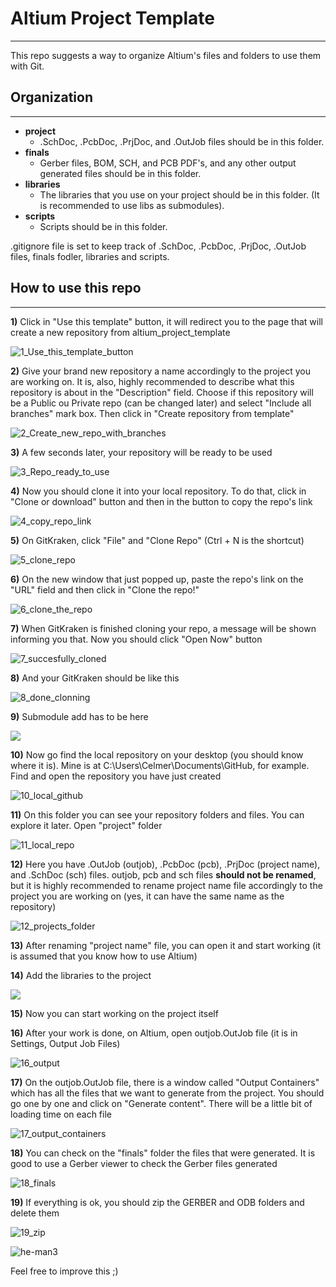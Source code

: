 # Altium Project Template

---

This repo suggests a way to organize Altium's files and folders to use them with Git.

## Organization

---

- **project**
    - .SchDoc, .PcbDoc, .PrjDoc, and .OutJob files should be in this folder.
- **finals**
    - Gerber files, BOM, SCH, and PCB PDF's, and any other output generated files should be in this folder.
- **libraries**
    - The libraries that you use on your project should be in this folder. (It is recommended to use libs as submodules).
- **scripts**
    - Scripts should be in this folder.

.gitignore file is set to keep track of .SchDoc, .PcbDoc, .PrjDoc, .OutJob files, finals fodler, libraries and scripts.


## How to use this repo

---

**1)** Click in "Use this template" button, it will redirect you to the page that will create a new repository from altium_project_template

![1_Use_this_template_button](images/1_Use_this_template_button.jpg)

**2)** Give your brand new repository a name accordingly to the project you are working on. It is, also, highly recommended to describe what this repository is about in the "Description" field. Choose if this repository will be a Public ou Private repo (can be changed later) and select "Include all branches" mark box. Then click in "Create repository from template"

![2_Create_new_repo_with_branches](images/2_Create_new_repo_with_branches.jpg)

**3)** A few seconds later, your repository will be ready to be used

![3_Repo_ready_to_use](images/3_Repo_ready_to_use.jpg)

**4)** Now you should clone it into your local repository. To do that, click in "Clone or download" button and then in the button to copy the repo's link

![4_copy_repo_link](images/4_copy_repo_link.jpg)

**5)** On GitKraken, click "File" and "Clone Repo" (Ctrl + N is the shortcut)

![5_clone_repo](images/5_clone_repo.jpg)

**6)** On the new window that just popped up, paste the repo's link on the "URL" field and then click in "Clone the repo!"

![6_clone_the_repo](images/6_clone_the_repo.jpg)

**7)** When GitKraken is finished cloning your repo, a message will be shown informing you that. Now you should click "Open Now" button

![7_succesfully_cloned](images/7_succesfully_cloned.jpg)

**8)** And your GitKraken should be like this

![8_done_clonning](images/8_done_clonning.jpg)

**9)** Submodule add has to be here

![](images/.jpg)

**10)** Now go find the local repository on your desktop (you should know where it is). Mine is at C:\Users\Celmer\Documents\GitHub, for example. Find and open the repository you have just created

![10_local_github](images/10_local_github.jpg)

**11)** On this folder you can see your repository folders and files. You can explore it later. Open "project" folder

![11_local_repo](images/11_local_repo.jpg)

**12)** Here you have .OutJob (outjob), .PcbDoc (pcb), .PrjDoc (project name), and .SchDoc (sch) files. outjob, pcb and sch files **should not be renamed**, but it is highly recommended to rename project name file accordingly to the project you are working on (yes, it can have the same name as the repository)

![12_projects_folder](images/12_projects_folder.jpg)

**13)** After renaming "project name" file, you can open it and start working (it is assumed that you know how to use Altium)

**14)** Add the libraries to the project

![](images/.jpg)

**15)** Now you can start working on the project itself

**16)** After your work is done, on Altium, open outjob.OutJob file (it is in Settings, Output Job Files)

![16_output](images/16_output.jpg)

**17)** On the outjob.OutJob file, there is a window called "Output Containers" which has all the files that we want to generate from the project. You should go one by one and click on "Generate content". There will be a little bit of loading time on each file

![17_output_containers](images/17_output_containers.jpg)

**18)** You can check on the "finals" folder the files that were generated. It is good to use a Gerber viewer to check the Gerber files generated

![18_finals](images/18_finals.jpg)

**19)** If everything is ok, you should zip the GERBER and ODB folders and delete them

![19_zip](images/19_zip.jpg)

![he-man3](images/he-man3.jpg)

Feel free to improve this ;)